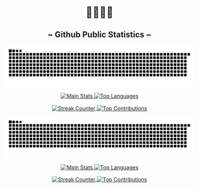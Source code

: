 <h1 align="center"> 👋🏻👋🏻 </h1>

<!-- PROFILE STATS -->
<h2 align="center"> ~ Github Public Statistics ~ </h2>

  <!-- DARK MODE -->
  <p align="center" style="width: 100%;">
    <a href="https://github.com/AvrilMZ#gh-dark-mode-only">
      <!-- Snake -->
      <img align="center" src="https://raw.githubusercontent.com/AvrilMZ/AvrilMZ/output/github-contribution-grid-snake-dark.svg#gh-dark-mode-only" alt="AvrilMZ"/>
    </a>
  </p>
  <p align="center" style="width: 100%;">
    <a href="https://github.com/AvrilMZ#gh-dark-mode-only">
      <!-- Main Stats -->
      <img align="center" style="width: 49%;" src="https://github-readme-stats.vercel.app/api?username=AvrilMZ&show=prs_merged&show_icons=true&hide=contribs,prs&hide_border=true&theme=dracula#gh-dark-mode-only " alt="Main Stats"/>
      <!-- Most Used Languages -->
      <img align="center" style="height: 49%;" src="https://github-readme-stats.vercel.app/api/top-langs/?username=AvrilMZ&hide_border=true&theme=dracula#gh-dark-mode-only " alt="Top Languages"/>
    </a>
  </p>
  <p align="center" style="width: 100%;">
    <a href="https://github.com/AvrilMZ#gh-dark-mode-only">
      <!-- Streak -->
      <img align="center" style="width: 49%;" src="https://streak-stats.demolab.com?user=AvrilMZ&theme=dracula&hide_border=true&date_format=j%20M%5B%20Y%5D&hide_total_contributions=true#gh-dark-mode-only " alt="Streak Counter"/>
      <!-- Top Contributions -->
      <img align="center" style="width: 49%;" src="https://github-contributor-stats.vercel.app/api?username=AvrilMZ&limit=3&theme=dracula&hide_border=true&show_owner=true&combine_all_yearly_contributions=true#gh-dark-mode-only " alt="Top Contributions"/>
    </a>
  </p>
  
  <!-- LIGHT MODE -->
  <p align="center" style="width: 100%;">
    <a href="https://github.com/AvrilMZ#gh-light-mode-only">
      <!-- Snake -->
      <img align="center" style="width: 100%;" src="https://raw.githubusercontent.com/AvrilMZ/AvrilMZ/output/github-contribution-grid-snake.svg#gh-light-mode-only" alt="AvrilMZ"/>
    </a>
  </p>
  <p align="center" style="width: 100%;">
    <a href="https://github.com/AvrilMZ#gh-light-mode-only">
      <!-- Main Stats -->
      <img align="center" style="width: 49%;" src="https://github-readme-stats.vercel.app/api?username=AvrilMZ&show=prs_merged&show_icons=true&hide=contribs,prs&hide_border=true&theme=default#gh-light-mode-only " alt="Main Stats"/>
      <!-- Most Used Languages -->
      <img align="center" style="height: 49%;" src="https://github-readme-stats.vercel.app/api/top-langs/?username=AvrilMZ&hide_border=true&theme=default#gh-light-mode-only " alt="Top Languages"/>
    </a>
  </p>
  <p align="center" style="width: 100%;">
    <a href="https://github.com/AvrilMZ#gh-light-mode-only">
      <!-- Streak -->
      <img align="center" style="width: 49%;" src="https://streak-stats.demolab.com?user=AvrilMZ&theme=default&hide_border=true&date_format=j%20M%5B%20Y%5D&hide_total_contributions=true#gh-light-mode-only " alt="Streak Counter"/>
      <!-- Top Contributions -->
      <img align="center" style="width: 49%;" src="https://github-contributor-stats.vercel.app/api?username=AvrilMZ&limit=3&theme=default&hide_border=true&show_owner=true&combine_all_yearly_contributions=true#gh-light-mode-only " alt="Top Contributions"/>
    </a>
  </p>

<!--
<div style="display: flex; justify-content: center; align-items: center; flex-wrap: wrap;">
-->
  <!-- EXTRA PINNED REPOSITORY -->
  <!-- Dark Mode -->
<!--
  <a href="https://github.com/AvrilMZ#gh-dark-mode-only" style="margin-right: 10px;">
    <img src="https://github-readme-stats.vercel.app/        LINK_DEL_REPO       &hide_border=true&theme=dracula#gh-dark-mode-only" alt="Pinned Repo"/>
  </a>
-->
  <!-- Light Mode -->
<!--
  <a href="https://github.com/AvrilMZ#gh-light-mode-only">
    <img src="https://github-readme-stats.vercel.app/        LINK_DEL_REPO       &hide_border=true&theme=default#gh-light-mode-only" alt="Pinned Repo"/>
  </a>
</div>
-->
